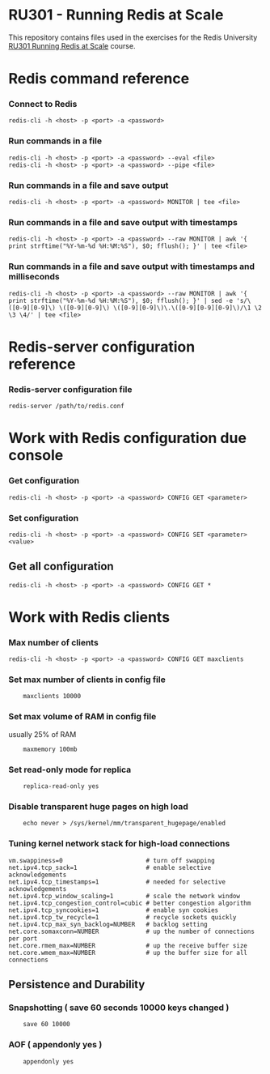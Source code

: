 # RU301 - Running Redis at Scale

This repository contains files used in the exercises for the Redis University [RU301 Running Redis at Scale](https://university.redis.com/courses/ru301/) course.


# Redis command reference

### Connect to Redis

```
redis-cli -h <host> -p <port> -a <password>
```

### Run commands in a file

```
redis-cli -h <host> -p <port> -a <password> --eval <file>
redis-cli -h <host> -p <port> -a <password> --pipe <file>
```

### Run commands in a file and save output

``` 
redis-cli -h <host> -p <port> -a <password> MONITOR | tee <file>
```

### Run commands in a file and save output with timestamps

```
redis-cli -h <host> -p <port> -a <password> --raw MONITOR | awk '{ print strftime("%Y-%m-%d %H:%M:%S"), $0; fflush(); }' | tee <file>
```

### Run commands in a file and save output with timestamps and milliseconds

``` 
redis-cli -h <host> -p <port> -a <password> --raw MONITOR | awk '{ print strftime("%Y-%m-%d %H:%M:%S"), $0; fflush(); }' | sed -e 's/\([0-9][0-9]\) \([0-9][0-9]\) \([0-9][0-9]\)\.\([0-9][0-9][0-9]\)/\1 \2 \3 \4/' | tee <file>
```

# Redis-server configuration reference

### Redis-server configuration file

```
redis-server /path/to/redis.conf
```

# Work with Redis configuration due console

### Get configuration

```
redis-cli -h <host> -p <port> -a <password> CONFIG GET <parameter>
```

### Set configuration

```
redis-cli -h <host> -p <port> -a <password> CONFIG SET <parameter> <value>
```

## Get all configuration

```
redis-cli -h <host> -p <port> -a <password> CONFIG GET *
```

# Work with Redis clients

### Max number of clients

```
redis-cli -h <host> -p <port> -a <password> CONFIG GET maxclients
```

### Set max number of clients in config file

```
    maxclients 10000
```

### Set max volume of RAM in config file

usually 25% of RAM
```
    maxmemory 100mb
```


### Set read-only mode for replica

```
    replica-read-only yes
```

### Disable transparent huge pages on high load

```
    echo never > /sys/kernel/mm/transparent_hugepage/enabled
```

### Tuning kernel network stack for high-load connections

````text
vm.swappiness=0                       # turn off swapping
net.ipv4.tcp_sack=1                   # enable selective acknowledgements
net.ipv4.tcp_timestamps=1             # needed for selective acknowledgements
net.ipv4.tcp_window_scaling=1         # scale the network window
net.ipv4.tcp_congestion_control=cubic # better congestion algorithm
net.ipv4.tcp_syncookies=1             # enable syn cookies
net.ipv4.tcp_tw_recycle=1             # recycle sockets quickly
net.ipv4.tcp_max_syn_backlog=NUMBER   # backlog setting
net.core.somaxconn=NUMBER             # up the number of connections per port
net.core.rmem_max=NUMBER              # up the receive buffer size
net.core.wmem_max=NUMBER              # up the buffer size for all connections
````

## Persistence and Durability

### Snapshotting ( save 60 seconds 10000 keys changed )

```
    save 60 10000
```

### AOF ( appendonly yes )

```
    appendonly yes
```
